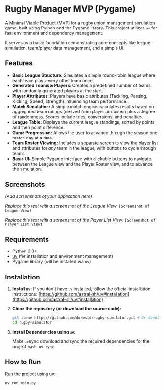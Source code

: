# Rugby Manager MVP (Pygame)

A Minimal Viable Product (MVP) for a rugby union management simulation game, built using Python and the Pygame library. This project utilizes `uv` for fast environment and dependency management.

It serves as a basic foundation demonstrating core concepts like league simulation, team/player data management, and a simple UI.

## Features

*   **Basic League Structure:** Simulates a simple round-robin league where each team plays every other team once.
*   **Generated Teams & Players:** Creates a predefined number of teams with randomly generated players at the start.
*   **Player Attributes:** Players have basic attributes (Tackling, Passing, Kicking, Speed, Strength) influencing team performance.
*   **Match Simulation:** A simple match engine calculates results based on aggregated team ratings (derived from player attributes) plus a degree of randomness. Scores include tries, conversions, and penalties.
*   **League Table:** Displays the current league standings, sorted by points and then point difference.
*   **Game Progression:** Allows the user to advance through the season one match day at a time.
*   **Team Roster Viewing:** Includes a separate screen to view the player list and attributes for *any* team in the league, with buttons to cycle through teams.
*   **Basic UI:** Simple Pygame interface with clickable buttons to navigate between the League view and the Player Roster view, and to advance the simulation.

## Screenshots

*(Add screenshots of your application here)*

*Replace this text with a screenshot of the League View:*
`[Screenshot of League View]`

*Replace this text with a screenshot of the Player List View:*
`[Screenshot of Player List View]`

## Requirements

*   Python 3.8+
*   [uv](https://github.com/astral-sh/uv) (for installation and environment management)
*   Pygame library (will be installed via `uv`)

## Installation

1.  **Install `uv`:**
    If you don't have `uv` installed, follow the official installation instructions: [https://github.com/astral-sh/uv#installation](https://github.com/astral-sh/uv#installation)

2.  **Clone the repository (or download the source code):**
    ```bash
    git clone https://github.com/dormstd/rugby-simulator.git # Or download ZIP and extract
    cd rugby-simulator
    ```

3.  **Install Dependencies using `uv`:**

    Make `uv`sync download and sync the required dependencies for the project
        ```bash
        uv sync
        ```

## How to Run

Run the project using uv:

```bash
uv run main.py
```